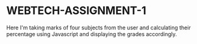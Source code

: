 # WEBTECH-ASSIGNMENT-1
Here I'm taking marks of four subjects from the user and calculating their percentage using Javascript and displaying the grades accordingly.
